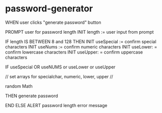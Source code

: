 # password-generator

WHEN user clicks "generate password" button

PROMPT user for password length
INIT length := user input from prompt

IF length IS BETWEEN 8 and 128
    THEN
    INIT useSpecial := confirm special characters
    INIT useNums := confirm numeric characters
    INIT useLower: = confirm lowercase characters
    INIT useUpper: = confirm uppercase characters

IF useSpecial OR useNUMS or useLower or useUpper

// set arrays for specialchar, numeric, lower, upper //

random Math

THEN generate password



END
ELSE
    ALERT password length error message